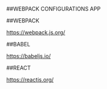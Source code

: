 ##WEBPACK CONFIGURATIONS APP

##WEBPACK

https://webpack.js.org/

##BABEL

https://babeljs.io/

##REACT

https://reactjs.org/
